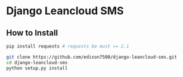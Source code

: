 # Django Leancloud SMS


## How to Install 
```bash
pip install requests # requests be must >= 2.1

git clone https://github.com/edison7500/django-leancloud-sms.git
cd django-leancloud-sms
python setup.py install
 
```
